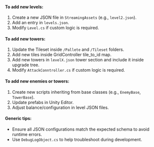 #### To add new levels:

1. Create a new JSON file in `StreamingAssets` (e.g., `level2.json`).
2. Add an entry in `levels.json`.
3. Modify `Level.cs` if custom logic is required.

#### To add new towers:

1. Update the Tileset inside `/Pallete` and `/Tileset` folders.
2. Add new tiles inside GridController tile_to_id map.
3. Add new towers in `levelX.json` tower section and include it inside upgrade tree.
4. Modify `AttackConntroller.cs` if custom logic is required.
#### To add new enemies or towers:

1. Create new scripts inheriting from base classes (e.g., `EnemyBase`, `TowerBase`).
2. Update prefabs in Unity Editor.
3. Adjust balance/configuration in level JSON files.

#### Generic tips:
- Ensure all JSON configurations match the expected schema to avoid runtime errors.
- Use `DebugLogObject.cs` to help troubleshoot during development.